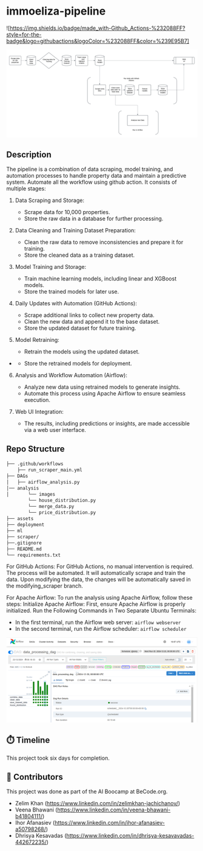 # immoeliza-pipeline
![https://img.shields.io/badge/made_with-Github_Actions-%232088FF?style=for-the-badge&logo=githubactions&logoColor=%232088FF&color=%239E95B7]



![image_sample_pipeline](./assets/image.png) 

## Description

The pipeline is a combination of data scraping, model training, and automation processes to handle property data and maintain a predictive system. Automate all the workflow using github action. It consists of multiple stages:

1. Data Scraping and Storage:
     - Scrape data for 10,000 properties.
     - Store the raw data in a database for further processing.

2. Data Cleaning and Training Dataset Preparation:
     -  Clean the raw data to remove inconsistencies and prepare it for training.
     -  Store the cleaned data as a training dataset.

3. Model Training and Storage:
    - Train machine learning models, including linear and XGBoost models.
    - Store the trained models for later use.

4. Daily Updates with Automation (GitHub Actions):
    - Scrape additional links to collect new property data.
    - Clean the new data and append it to the base dataset.
    - Store the updated dataset for future training.

5. Model Retraining:
   - Retrain the models using the updated dataset.
-  - Store the retrained models for deployment.

6. Analysis and Workflow Automation (Airflow):
   - Analyze new data using retrained models to generate insights.
   - Automate this process using Apache Airflow to ensure seamless execution.

7. Web UI Integration:
   - The results, including predictions or insights, are made accessible via a web user interface.



## Repo Structure

```
├── .github/workflows
    ├── run_scraper_main.yml
├── DAGs
│   ├── airflow_analysis.py 
│── analysis
│       └── images 
        └── house_distribution.py
        └── merge_data.py
        └── price_distribution.py   
├── assets                   
├── deployment
├── ml
├── scraper/
├──.gitignore
├── README.md
└── requirements.txt

```
For GitHub Actions:
For GitHub Actions, no manual intervention is required. The process will be automated. It will automatically scrape and train the data. Upon modifying the data, the changes will be automatically saved in the modifying_scraper branch.

For Apache Airflow:
To run the analysis using Apache Airflow, follow these steps:
Initialize Apache Airflow: First, ensure Apache Airflow is properly initialized.
Run the Following Commands in Two Separate Ubuntu Terminals:

- In the first terminal, run the Airflow web server:
`airflow webserver`
- In the second terminal, run the Airflow scheduler:
`airflow scheduler`

![image_sample_airflow](./assets/image1.png)


## ⏱️ Timeline

This project took six days for completion.

## 📌 Contributors

This project was done as part of the AI Boocamp at BeCode.org. 

* Zelim Khan (https://www.linkedin.com/in/zelimkhan-jachichanov/)
* Veena Bhawani (https://www.linkedin.com/in/veena-bhawani-b41804111/)
* Ihor Afanasiev (https://www.linkedin.com/in/ihor-afanasiev-a50798268/)
* Dhrisya Kesavadas (https://www.linkedin.com/in/dhrisya-kesavavadas-442672235/)
